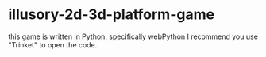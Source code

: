 # illusory-2d-3d-platform-game
this game is written in Python, specifically webPython
I recommend you use "Trinket" to open the code.
